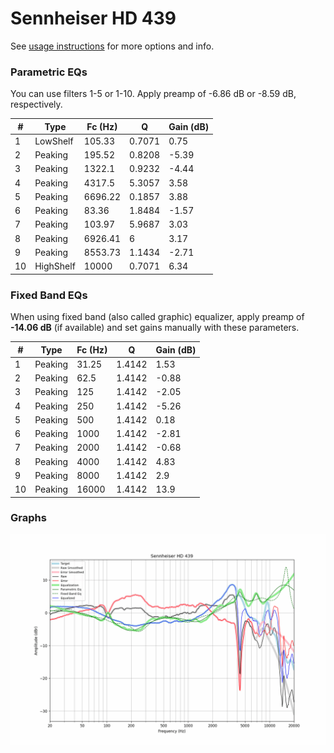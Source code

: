 # Sennheiser HD 439
See [usage instructions](https://github.com/jaakkopasanen/AutoEq#usage) for more options and info.

### Parametric EQs
You can use filters 1-5 or 1-10. Apply preamp of -6.86 dB or -8.59 dB, respectively.

|   # | Type      |   Fc (Hz) |      Q |   Gain (dB) |
|-----|-----------|-----------|--------|-------------|
|   1 | LowShelf  |    105.33 | 0.7071 |        0.75 |
|   2 | Peaking   |    195.52 | 0.8208 |       -5.39 |
|   3 | Peaking   |   1322.1  | 0.9232 |       -4.44 |
|   4 | Peaking   |   4317.5  | 5.3057 |        3.58 |
|   5 | Peaking   |   6696.22 | 0.1857 |        3.88 |
|   6 | Peaking   |     83.36 | 1.8484 |       -1.57 |
|   7 | Peaking   |    103.97 | 5.9687 |        3.03 |
|   8 | Peaking   |   6926.41 | 6      |        3.17 |
|   9 | Peaking   |   8553.73 | 1.1434 |       -2.71 |
|  10 | HighShelf |  10000    | 0.7071 |        6.34 |

### Fixed Band EQs
When using fixed band (also called graphic) equalizer, apply preamp of **-14.06 dB** (if available) and set gains manually with these parameters.

|   # | Type    |   Fc (Hz) |      Q |   Gain (dB) |
|-----|---------|-----------|--------|-------------|
|   1 | Peaking |     31.25 | 1.4142 |        1.53 |
|   2 | Peaking |     62.5  | 1.4142 |       -0.88 |
|   3 | Peaking |    125    | 1.4142 |       -2.05 |
|   4 | Peaking |    250    | 1.4142 |       -5.26 |
|   5 | Peaking |    500    | 1.4142 |        0.18 |
|   6 | Peaking |   1000    | 1.4142 |       -2.81 |
|   7 | Peaking |   2000    | 1.4142 |       -0.68 |
|   8 | Peaking |   4000    | 1.4142 |        4.83 |
|   9 | Peaking |   8000    | 1.4142 |        2.9  |
|  10 | Peaking |  16000    | 1.4142 |       13.9  |

### Graphs
![](./Sennheiser%20HD%20439.png)
